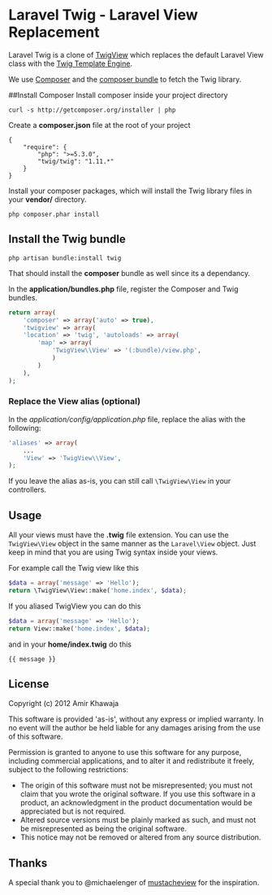 # Laravel Twig - Laravel View Replacement

Laravel Twig is a clone of [TwigView](https://github.com/akhawaja/TwigView) which replaces the default Laravel View class with the 
[Twig Template Engine](http://twig.sensiolabs.org/).

We use [Composer](http://getcomposer.org/) and the [composer bundle](http://bundles.laravel.com/bundle/composer) 
to fetch the Twig library.

##Install Composer
Install composer inside your project directory

	curl -s http://getcomposer.org/installer | php

Create a **composer.json** file at the root of your project
  
	{
	    "require": {
	        "php": ">=5.3.0",
	        "twig/twig": "1.11.*"
	    }
	}

Install your composer packages, which will install the Twig library files in your **vendor/** directory.

	php composer.phar install  


## Install the Twig bundle

	php artisan bundle:install twig

That should install the **composer** bundle as well since its a dependancy.

In the **application/bundles.php** file, register the Composer and Twig bundles.

```php
return array(
	'composer' => array('auto' => true),
	'twigview' => array(
    'location' => 'twig', 'autoloads' => array(
        'map' => array(
            'TwigView\\View' => '(:bundle)/view.php',
        	)
    	)
    ),
);
```

### Replace the View alias (optional)

In the *application/config/application.php* file, replace the alias with the following:

```php
'aliases' => array(
    ...
    'View' => 'TwigView\\View',
);
```

If you leave the alias as-is, you can still call ```\TwigView\View``` in your controllers.

## Usage ##

All your views must have the **.twig** file extension. You can use the ```TwigView\View``` object in the same 
manner as the ```Laravel\View``` object. Just keep in mind that you are using Twig syntax inside your views.

For example call the Twig view like this

```php
$data = array('message' => 'Hello');
return \TwigView\View::make('home.index', $data);
``` 

If you aliased TwigView you can do this

```php
$data = array('message' => 'Hello');
return View::make('home.index', $data);
``` 

and in your **home/index.twig** do this

	{{ message }}

## License ##

Copyright (c) 2012 Amir Khawaja

This software is provided 'as-is', without any express or implied warranty. In no event will the 
author be held liable for any damages arising from the use of this software.

Permission is granted to anyone to use this software for any purpose, including commercial 
applications, and to alter it and redistribute it freely, subject to the following restrictions:

- The origin of this software must not be misrepresented; you must not claim that you wrote the original software. 
If you use this software in a product, an acknowledgment in the product documentation would be appreciated 
but is not required.
- Altered source versions must be plainly marked as such, and must not be misrepresented as being the original software.
- This notice may not be removed or altered from any source distribution.

## Thanks ##

A special thank you to @michaelenger of [mustacheview](https://github.com/michaelenger/mustacheview) for the 
inspiration.